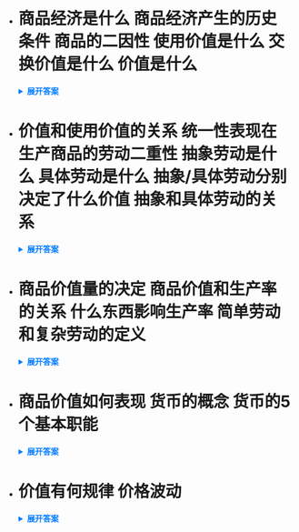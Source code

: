 - # 商品经济是什么 商品经济产生的历史条件 商品的二因性 使用价值是什么 交换价值是什么 价值是什么

  <details>
    <summary style="font-weight: bold; color: #007bff;">展开答案</summary>
    <ul>    <li style="color: blue;">商品经济是以 交换 为目的生产形式</li>
    <li style="color: blue;">商品经济产生的历史条件：社会分工的存在 所有者不同  </li>
    <li style="color: blue;">商品具有 使用价值和 价值两个因素 是使用价值和价值的统一 一个商品是既具有使用价值 又具有价值的  </li>
    <li style="color: blue;">使用价值：能够满足人的需要 也就是这个商品对我有无作用 反应的是人和自然的关系 是一切商品的自然属性 使用价值构建成社会财富的物质内容</li>
    <li style="color: blue;">交换价值：使用价值是交换价值的物质承担者 表现为使用一种 使用价值的物质 交换另一个使用价值的物质 觉得商品交换的比例 是价值</li>
    <li style="color: blue;">价值：凝结在商品的一般人类劳动 也就是体力和脑力的消耗 是商品具有的 社会属性</li>
    </ul>
  </details>

- # 价值和使用价值的关系 统一性表现在 生产商品的劳动二重性 抽象劳动是什么 具体劳动是什么 抽象/具体劳动分别决定了什么价值 抽象和具体劳动的关系

  <details>
    <summary style="font-weight: bold; color: #007bff;">展开答案</summary>
    <ul>    <li style="color: blue;">对立统一又相互依存</li>
    <li style="color: blue;">统一性表现在：使用价值和价值是一个商品的两个属性 如果没有使用价值 只有价值 那么对人类无用 如果只有使用价值没有 劳动那么就没有价值  </li>
    <li style="color: blue;">商品是劳动的产物 劳动又分为 具体劳动和抽象劳动</li>
    <li style="color: blue;">具体劳动：指的是生产一定 使用价值的具体形式的劳动 也就是有用劳动</li>
    <li style="color: blue;">抽象劳动：抛开一切具体形式 无差别的劳动 也就是人脑和体力的消耗</li>
    <li style="color: blue;">具体劳动创造商品的使用价值 抽象劳动创造商品的价值</li>
    <li style="color: blue;">抽象劳动和具体劳动 是同一劳动的两个不同规定 劳动既分为抽象劳动 又分为具体劳动</li>
    </ul>
  </details>
  
  
- # 商品价值量的决定 商品价值和生产率的关系 什么东西影响生产率 简单劳动和复杂劳动的定义

  <details>
    <summary style="font-weight: bold; color: #007bff;">展开答案</summary>
    <ul>    <li style="color: blue;">商品的价值是劳动决定的 所以价值量是劳动者生产耗费的劳动量决定的 劳动量又是按照劳动时间计量的 所以 决定一个商品的价值量是 社会必要劳动时间【单一个体无法决定】</li>
    <li style="color: blue;">如果社会生产率增加 单位商品的价值量下降 生产的数量增多 商品价值总量是不变的 </li>
    <li style="color: blue;">如果个体生产率增加 单位商品的价值量不变 生产的数量增多 商品价值总理是增多的   </li>
    <li style="color: blue;">劳动熟练水平 科学技术和应用程度 均影响生产率</li>
    <li style="color: blue;">简单劳动是 不需要专门培训的 复杂劳动是需要多倍简单劳动或者自乘</li>
    </ul>
  </details>

- # 商品价值如何表现 货币的概念 货币的5个基本职能

  <details>
    <summary style="font-weight: bold; color: #007bff;">展开答案</summary>
    <ul>    <li style="color: blue;">商品价值表示具有四个阶段 1.简单或者偶然阶段：正好我需要 你有 你需要的我有 我们俩交换 2.总和的或者扩大的价值形式 3.一般的价值形式 4.货币形式：这里特指黄金白银</li>
    <li style="color: blue;">商品的交换是以 货币为媒介的 货币是商品 是在长期交换过程中固定尺度和流通手段的商品  </li>
    <li style="color: blue;">1. 价值尺度：需要能够表示其他商品 2.流通手段：是一个媒介 可以不足值 3.储藏手段 4.支付手段：可以拖欠 5.世界货币   </li>
    </ul>
  </details>

- # 价值有何规律 价格波动
  <details>
    <summary style="font-weight: bold; color: #007bff;">展开答案</summary>
    <ul>    <li style="color: blue;">商品的价值量是通过生产者的社会必要劳动时间决定 商品交换以价值量为基础 等价交换 </li>
    <li style="color: blue;">商品的价格会随着价值自发波动</li>
    </ul>
  </details>